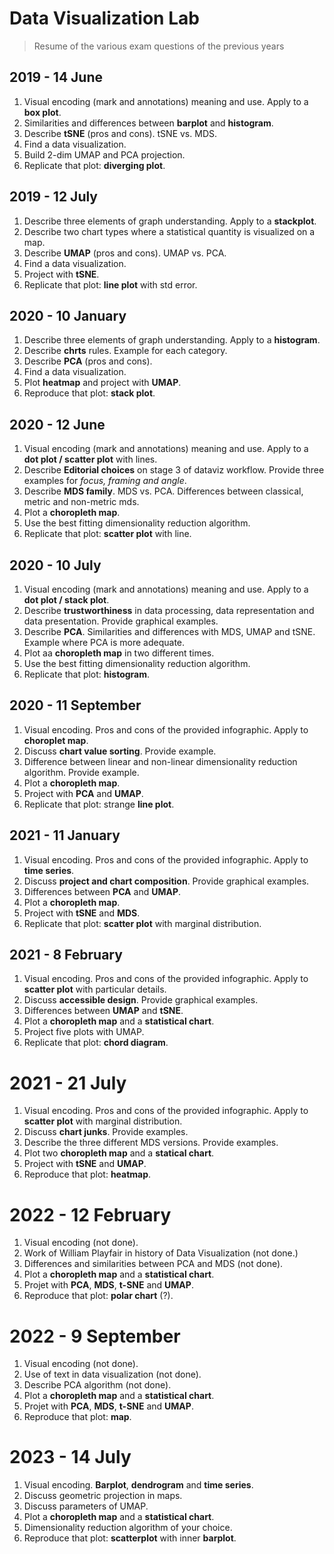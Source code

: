 # Data Visualization Lab
> Resume of the various exam questions of the previous years

## 2019 - 14 June
1. Visual encoding (mark and annotations) meaning and use. Apply to a **box plot**.
2. Similarities and differences between **barplot** and **histogram**.
3. Describe **tSNE** (pros and cons). tSNE vs. MDS.
4. Find a data visualization.
5. Build 2-dim UMAP and PCA projection.
6. Replicate that plot: **diverging plot**.

## 2019 - 12 July
1. Describe three elements of graph understanding. Apply to a **stackplot**.
2. Describe two chart types where a statistical quantity is visualized on a map.
3. Describe **UMAP** (pros and cons). UMAP vs. PCA.
4. Find a data visualization.
5. Project with **tSNE**.
6. Replicate that plot: **line plot** with std error.

## 2020 - 10 January
1. Describe three elements of graph understanding. Apply to a **histogram**.
2. Describe **chrts** rules. Example for each category.
3. Describe **PCA** (pros and cons).
4. Find a data visualization.
5. Plot **heatmap** and project with **UMAP**.
6. Reproduce that plot: **stack plot**.

## 2020 - 12 June
1. Visual encoding (mark and annotations) meaning and use. Apply to a **dot plot / scatter plot** with lines.
2. Describe **Editorial choices** on stage 3 of dataviz workflow. Provide three examples for *focus, framing and angle*.
3. Describe **MDS family**. MDS vs. PCA. Differences between classical, metric and non-metric mds.
4. Plot a **choropleth map**.
5. Use the best fitting dimensionality reduction algorithm.
6. Replicate that plot: **scatter plot** with line.

## 2020 - 10 July
1. Visual encoding (mark and annotations) meaning and use. Apply to a **dot plot / stack plot**.
2. Describe **trustworthiness** in data processing, data representation and data presentation. Provide graphical examples.
3. Describe **PCA**. Similarities and differences with MDS, UMAP and tSNE. Example where PCA is more adequate.
4. Plot aa **choropleth map** in two different times.
5. Use the best fitting dimensionality reduction algorithm.
6. Replicate that plot: **histogram**.

## 2020 - 11 September
1. Visual encoding. Pros and cons of the provided infographic. Apply to **choroplet map**.
2. Discuss **chart value sorting**. Provide example.
3. Difference between linear and non-linear dimensionality reduction algorithm. Provide example.
4. Plot a **choropleth map**.
5. Project with **PCA** and **UMAP**.
6. Replicate that plot: strange **line plot**.

## 2021 - 11 January
1. Visual encoding. Pros and cons of the provided infographic. Apply to **time series**.
2. Discuss **project and chart composition**. Provide graphical examples.
3. Differences between **PCA** and **UMAP**.
4. Plot a **choropleth map**.
5. Project with **tSNE** and **MDS**.
6. Replicate that plot: **scatter plot** with marginal distribution.

## 2021 - 8 February
1. Visual encoding. Pros and cons of the provided infographic. Apply to **scatter plot** with particular details.
2. Discuss **accessible design**. Provide graphical examples.
3. Differences between **UMAP** and **tSNE**.
4. Plot a **choropleth map** and a **statistical chart**.
5. Project five plots with UMAP.
6. Replicate that plot: **chord diagram**.

# 2021 - 21 July
1. Visual encoding. Pros and cons of the provided infographic. Apply to **scatter plot** with marginal distribution.
2. Discuss **chart junks**. Provide examples.
3. Describe the three different MDS versions. Provide examples.
4. Plot two **choropleth map** and a **statical chart**.
5. Project with **tSNE** and **UMAP**.
6. Reproduce that plot: **heatmap**.

# 2022 - 12 February
1. Visual encoding (not done).
2. Work of William Playfair in history of Data Visualization (not done.)
3. Differences and similarities between PCA and MDS (not done).
4. Plot a **choropleth map** and a **statistical chart**.
5. Projet with **PCA**, **MDS**, **t-SNE** and **UMAP**.
6. Reproduce that plot: **polar chart** (?).

# 2022 - 9 September
1. Visual encoding (not done).
2. Use of text in data visualization (not done).
3. Describe PCA algorithm (not done).
4. Plot a **choropleth map** and a **statistical chart**.
5. Projet with **PCA**, **MDS**, **t-SNE** and **UMAP**.
6. Reproduce that plot: **map**.

# 2023 - 14 July
1. Visual encoding. **Barplot**, **dendrogram** and **time series**.
2. Discuss geometric projection in maps.
3. Discuss parameters of UMAP.
4. Plot a **choropleth map** and a **statistical chart**.
5. Dimensionality reduction algorithm of your choice.
6. Reproduce that plot: **scatterplot** with inner **barplot**.